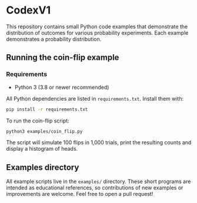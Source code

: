 # CodexV1

This repository contains small Python code examples that demonstrate the distribution of outcomes for various probability experiments. Each example demonstrates a probability distribution.

## Running the coin-flip example

### Requirements
- Python 3 (3.8 or newer recommended)

All Python dependencies are listed in `requirements.txt`. Install them with:

```bash
pip install -r requirements.txt
```

To run the coin-flip script:

```bash
python3 examples/coin_flip.py
```

The script will simulate 100 flips in 1,000 trials, print the resulting counts and display a histogram of heads.

## Examples directory

All example scripts live in the `examples/` directory. These short programs are intended as educational references, so contributions of new examples or improvements are welcome. Feel free to open a pull request!
